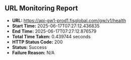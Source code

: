 ## URL Monitoring Report

- **URL:** https://api-gw1-prod1.fisglobal.com/gw/v1/health
- **Start Time:** 2025-06-17T07:27:12.436835
- **End Time:** 2025-06-17T07:27:12.876579
- **Total Time Taken:** 0.439744 seconds
- **HTTP Status Code:** 200
- **Status:** Success
- **Failure Reason:** N/A
